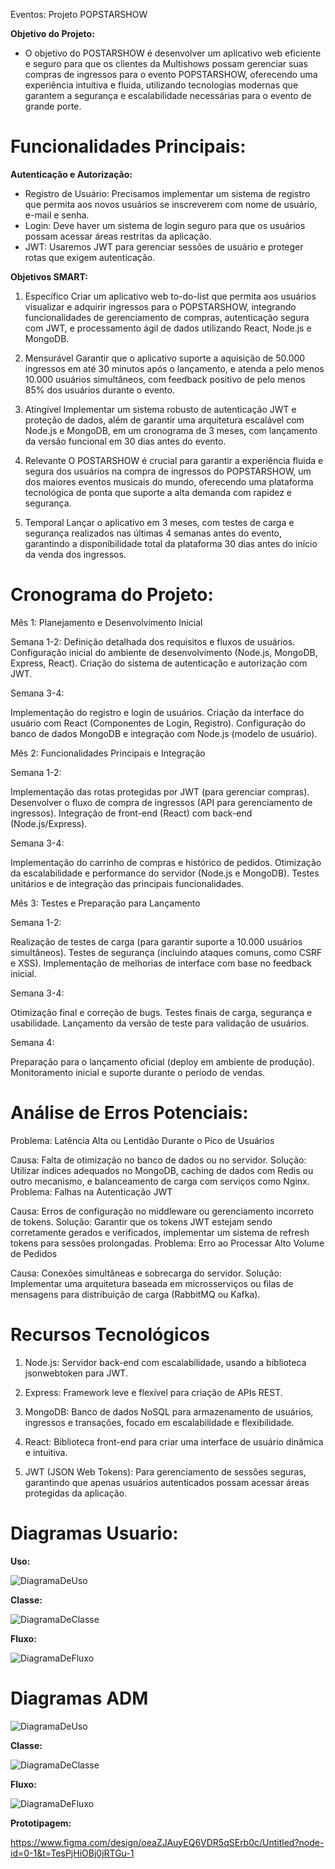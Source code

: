 Eventos: Projeto POPSTARSHOW

__Objetivo do Projeto:__

- O objetivo do POSTARSHOW é desenvolver um aplicativo web eficiente e seguro para que os clientes da Multishows possam gerenciar suas compras de ingressos para o evento POPSTARSHOW, oferecendo uma experiência intuitiva e fluida, utilizando tecnologias modernas que garantem a segurança e escalabilidade necessárias para o evento de grande porte.

# Funcionalidades Principais:

__Autenticação e Autorização:__

- Registro de Usuário: Precisamos implementar um sistema de registro que permita aos novos usuários se inscreverem com nome de usuário, e-mail e senha.
- Login: Deve haver um sistema de login seguro para que os usuários possam acessar áreas restritas da aplicação.
- JWT: Usaremos JWT para gerenciar sessões de usuário e proteger rotas que exigem autenticação.


__Objetivos SMART:__

1. Específico
Criar um aplicativo web to-do-list que permita aos usuários visualizar e adquirir ingressos para o POPSTARSHOW, integrando funcionalidades de gerenciamento de compras, autenticação segura com JWT, e processamento ágil de dados utilizando React, Node.js e MongoDB.

2. Mensurável 
Garantir que o aplicativo suporte a aquisição de 50.000 ingressos em até 30 minutos após o lançamento, e atenda a pelo menos 10.000 usuários simultâneos, com feedback positivo de pelo menos 85% dos usuários durante o evento.

3. Atingível 
Implementar um sistema robusto de autenticação JWT e proteção de dados, além de garantir uma arquitetura escalável com Node.js e MongoDB, em um cronograma de 3 meses, com lançamento da versão funcional em 30 dias antes do evento.

4. Relevante
O POSTARSHOW é crucial para garantir a experiência fluida e segura dos usuários na compra de ingressos do POPSTARSHOW, um dos maiores eventos musicais do mundo, oferecendo uma plataforma tecnológica de ponta que suporte a alta demanda com rapidez e segurança.

5. Temporal
Lançar o aplicativo em 3 meses, com testes de carga e segurança realizados nas últimas 4 semanas antes do evento, garantindo a disponibilidade total da plataforma 30 dias antes do início da venda dos ingressos.

# Cronograma do Projeto:

Mês 1: Planejamento e Desenvolvimento Inicial

Semana 1-2: Definição detalhada dos requisitos e fluxos de usuários.
Configuração inicial do ambiente de desenvolvimento (Node.js, MongoDB, Express, React).
Criação do sistema de autenticação e autorização com JWT.

Semana 3-4:

Implementação do registro e login de usuários.
Criação da interface do usuário com React (Componentes de Login, Registro).
Configuração do banco de dados MongoDB e integração com Node.js (modelo de usuário).

Mês 2: Funcionalidades Principais e Integração

Semana 1-2:

Implementação das rotas protegidas por JWT (para gerenciar compras).
Desenvolver o fluxo de compra de ingressos (API para gerenciamento de ingressos).
Integração de front-end (React) com back-end (Node.js/Express).

Semana 3-4:

Implementação do carrinho de compras e histórico de pedidos.
Otimização da escalabilidade e performance do servidor (Node.js e MongoDB).
Testes unitários e de integração das principais funcionalidades.

Mês 3: Testes e Preparação para Lançamento

Semana 1-2:

Realização de testes de carga (para garantir suporte a 10.000 usuários simultâneos).
Testes de segurança (incluindo ataques comuns, como CSRF e XSS).
Implementação de melhorias de interface com base no feedback inicial.

Semana 3-4:

Otimização final e correção de bugs.
Testes finais de carga, segurança e usabilidade.
Lançamento da versão de teste para validação de usuários.

Semana 4:

Preparação para o lançamento oficial (deploy em ambiente de produção).
Monitoramento inicial e suporte durante o período de vendas.


# Análise de Erros Potenciais:


Problema: Latência Alta ou Lentidão Durante o Pico de Usuários

Causa: Falta de otimização no banco de dados ou no servidor.
Solução: Utilizar índices adequados no MongoDB, caching de dados com Redis ou outro mecanismo, e balanceamento de carga com serviços como Nginx.
Problema: Falhas na Autenticação JWT

Causa: Erros de configuração no middleware ou gerenciamento incorreto de tokens.
Solução: Garantir que os tokens JWT estejam sendo corretamente gerados e verificados, implementar um sistema de refresh tokens para sessões prolongadas.
Problema: Erro ao Processar Alto Volume de Pedidos

Causa: Conexões simultâneas e sobrecarga do servidor.
Solução: Implementar uma arquitetura baseada em microsserviços ou filas de mensagens para distribuição de carga (RabbitMQ ou Kafka).


# Recursos Tecnológicos

1. Node.js: Servidor back-end com escalabilidade, usando a biblioteca jsonwebtoken para JWT.

2. Express: Framework leve e flexível para criação de APIs REST.

3. MongoDB: Banco de dados NoSQL para armazenamento de usuários, ingressos e transações, focado em escalabilidade e flexibilidade.

4. React: Biblioteca front-end para criar uma interface de usuário dinâmica e intuitiva.

5. JWT (JSON Web Tokens): Para gerenciamento de sessões seguras, garantindo que apenas usuários autenticados possam acessar áreas protegidas da aplicação.

# Diagramas Usuario:

__Uso:__

![DiagramaDeUso](Diagramas/diagrama-uso.png)

__Classe:__

![DiagramaDeClasse](Diagramas/diagrama-classe.png)

__Fluxo:__

![DiagramaDeFluxo](Diagramas/diagrama-fluxo.png)

# Diagramas ADM

![DiagramaDeUso](Diagramas/diagrama-uso-ADM.png)

__Classe:__

![DiagramaDeClasse](Diagramas/diagrama-classe-ADM.png)

__Fluxo:__

![DiagramaDeFluxo](Diagramas/diagrama-fluxo-ADM.png)

__Prototipagem:__

https://www.figma.com/design/oeaZJAuyEQ6VDR5qSErb0c/Untitled?node-id=0-1&t=TesPjHiOBj0jRTGu-1